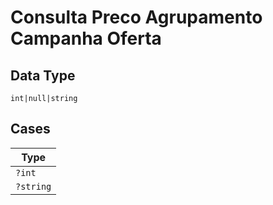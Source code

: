 
# Consulta Preco Agrupamento Campanha Oferta

## Data Type

`int|null|string`

## Cases

| Type |
|  --- |
| `?int` |
| `?string` |

